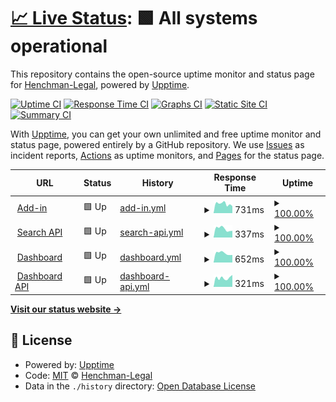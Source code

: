 # [📈 Live Status](https://Henchman-Legal.github.io/status): <!--live status--> **🟩 All systems operational**

This repository contains the open-source uptime monitor and status page for [Henchman-Legal](https://Henchman-Legal.github.io/status), powered by [Upptime](https://github.com/upptime/upptime).

[![Uptime CI](https://github.com/Henchman-Legal/status/workflows/Uptime%20CI/badge.svg)](https://github.com/Henchman-Legal/status/actions?query=workflow%3A%22Uptime+CI%22)
[![Response Time CI](https://github.com/Henchman-Legal/status/workflows/Response%20Time%20CI/badge.svg)](https://github.com/Henchman-Legal/status/actions?query=workflow%3A%22Response+Time+CI%22)
[![Graphs CI](https://github.com/Henchman-Legal/status/workflows/Graphs%20CI/badge.svg)](https://github.com/Henchman-Legal/status/actions?query=workflow%3A%22Graphs+CI%22)
[![Static Site CI](https://github.com/Henchman-Legal/status/workflows/Static%20Site%20CI/badge.svg)](https://github.com/Henchman-Legal/status/actions?query=workflow%3A%22Static+Site+CI%22)
[![Summary CI](https://github.com/Henchman-Legal/status/workflows/Summary%20CI/badge.svg)](https://github.com/Henchman-Legal/status/actions?query=workflow%3A%22Summary+CI%22)

With [Upptime](https://upptime.js.org), you can get your own unlimited and free uptime monitor and status page, powered entirely by a GitHub repository. We use [Issues](https://github.com/Henchman-Legal/status/issues) as incident reports, [Actions](https://github.com/Henchman-Legal/status/actions) as uptime monitors, and [Pages](https://Henchman-Legal.github.io/status) for the status page.

<!--start: status pages-->
<!-- This summary is generated by Upptime (https://github.com/upptime/upptime) -->
<!-- Do not edit this manually, your changes will be overwritten -->
<!-- prettier-ignore -->
| URL | Status | History | Response Time | Uptime |
| --- | ------ | ------- | ------------- | ------ |
| <img alt="" src="https://henchman.io/favicon.ico" height="13"> [Add-in](https://add-in.henchman.io) | 🟩 Up | [add-in.yml](https://github.com/Henchman-Legal/status/commits/HEAD/history/add-in.yml) | <details><summary><img alt="Response time graph" src="./graphs/add-in/response-time-week.png" height="20"> 731ms</summary><br><a href="https://status.henchman.io/history/add-in"><img alt="Response time 419" src="https://img.shields.io/endpoint?url=https%3A%2F%2Fraw.githubusercontent.com%2FHenchman-Legal%2Fstatus%2FHEAD%2Fapi%2Fadd-in%2Fresponse-time.json"></a><br><a href="https://status.henchman.io/history/add-in"><img alt="24-hour response time 548" src="https://img.shields.io/endpoint?url=https%3A%2F%2Fraw.githubusercontent.com%2FHenchman-Legal%2Fstatus%2FHEAD%2Fapi%2Fadd-in%2Fresponse-time-day.json"></a><br><a href="https://status.henchman.io/history/add-in"><img alt="7-day response time 731" src="https://img.shields.io/endpoint?url=https%3A%2F%2Fraw.githubusercontent.com%2FHenchman-Legal%2Fstatus%2FHEAD%2Fapi%2Fadd-in%2Fresponse-time-week.json"></a><br><a href="https://status.henchman.io/history/add-in"><img alt="30-day response time 763" src="https://img.shields.io/endpoint?url=https%3A%2F%2Fraw.githubusercontent.com%2FHenchman-Legal%2Fstatus%2FHEAD%2Fapi%2Fadd-in%2Fresponse-time-month.json"></a><br><a href="https://status.henchman.io/history/add-in"><img alt="1-year response time 419" src="https://img.shields.io/endpoint?url=https%3A%2F%2Fraw.githubusercontent.com%2FHenchman-Legal%2Fstatus%2FHEAD%2Fapi%2Fadd-in%2Fresponse-time-year.json"></a></details> | <details><summary><a href="https://status.henchman.io/history/add-in">100.00%</a></summary><a href="https://status.henchman.io/history/add-in"><img alt="All-time uptime 100.00%" src="https://img.shields.io/endpoint?url=https%3A%2F%2Fraw.githubusercontent.com%2FHenchman-Legal%2Fstatus%2FHEAD%2Fapi%2Fadd-in%2Fuptime.json"></a><br><a href="https://status.henchman.io/history/add-in"><img alt="24-hour uptime 100.00%" src="https://img.shields.io/endpoint?url=https%3A%2F%2Fraw.githubusercontent.com%2FHenchman-Legal%2Fstatus%2FHEAD%2Fapi%2Fadd-in%2Fuptime-day.json"></a><br><a href="https://status.henchman.io/history/add-in"><img alt="7-day uptime 100.00%" src="https://img.shields.io/endpoint?url=https%3A%2F%2Fraw.githubusercontent.com%2FHenchman-Legal%2Fstatus%2FHEAD%2Fapi%2Fadd-in%2Fuptime-week.json"></a><br><a href="https://status.henchman.io/history/add-in"><img alt="30-day uptime 100.00%" src="https://img.shields.io/endpoint?url=https%3A%2F%2Fraw.githubusercontent.com%2FHenchman-Legal%2Fstatus%2FHEAD%2Fapi%2Fadd-in%2Fuptime-month.json"></a><br><a href="https://status.henchman.io/history/add-in"><img alt="1-year uptime 100.00%" src="https://img.shields.io/endpoint?url=https%3A%2F%2Fraw.githubusercontent.com%2FHenchman-Legal%2Fstatus%2FHEAD%2Fapi%2Fadd-in%2Fuptime-year.json"></a></details>
| <img alt="" src="https://henchman.io/favicon.ico" height="13"> [Search API](https://api-search.henchman.io/health) | 🟩 Up | [search-api.yml](https://github.com/Henchman-Legal/status/commits/HEAD/history/search-api.yml) | <details><summary><img alt="Response time graph" src="./graphs/search-api/response-time-week.png" height="20"> 337ms</summary><br><a href="https://status.henchman.io/history/search-api"><img alt="Response time 435" src="https://img.shields.io/endpoint?url=https%3A%2F%2Fraw.githubusercontent.com%2FHenchman-Legal%2Fstatus%2FHEAD%2Fapi%2Fsearch-api%2Fresponse-time.json"></a><br><a href="https://status.henchman.io/history/search-api"><img alt="24-hour response time 263" src="https://img.shields.io/endpoint?url=https%3A%2F%2Fraw.githubusercontent.com%2FHenchman-Legal%2Fstatus%2FHEAD%2Fapi%2Fsearch-api%2Fresponse-time-day.json"></a><br><a href="https://status.henchman.io/history/search-api"><img alt="7-day response time 337" src="https://img.shields.io/endpoint?url=https%3A%2F%2Fraw.githubusercontent.com%2FHenchman-Legal%2Fstatus%2FHEAD%2Fapi%2Fsearch-api%2Fresponse-time-week.json"></a><br><a href="https://status.henchman.io/history/search-api"><img alt="30-day response time 395" src="https://img.shields.io/endpoint?url=https%3A%2F%2Fraw.githubusercontent.com%2FHenchman-Legal%2Fstatus%2FHEAD%2Fapi%2Fsearch-api%2Fresponse-time-month.json"></a><br><a href="https://status.henchman.io/history/search-api"><img alt="1-year response time 435" src="https://img.shields.io/endpoint?url=https%3A%2F%2Fraw.githubusercontent.com%2FHenchman-Legal%2Fstatus%2FHEAD%2Fapi%2Fsearch-api%2Fresponse-time-year.json"></a></details> | <details><summary><a href="https://status.henchman.io/history/search-api">100.00%</a></summary><a href="https://status.henchman.io/history/search-api"><img alt="All-time uptime 100.00%" src="https://img.shields.io/endpoint?url=https%3A%2F%2Fraw.githubusercontent.com%2FHenchman-Legal%2Fstatus%2FHEAD%2Fapi%2Fsearch-api%2Fuptime.json"></a><br><a href="https://status.henchman.io/history/search-api"><img alt="24-hour uptime 100.00%" src="https://img.shields.io/endpoint?url=https%3A%2F%2Fraw.githubusercontent.com%2FHenchman-Legal%2Fstatus%2FHEAD%2Fapi%2Fsearch-api%2Fuptime-day.json"></a><br><a href="https://status.henchman.io/history/search-api"><img alt="7-day uptime 100.00%" src="https://img.shields.io/endpoint?url=https%3A%2F%2Fraw.githubusercontent.com%2FHenchman-Legal%2Fstatus%2FHEAD%2Fapi%2Fsearch-api%2Fuptime-week.json"></a><br><a href="https://status.henchman.io/history/search-api"><img alt="30-day uptime 100.00%" src="https://img.shields.io/endpoint?url=https%3A%2F%2Fraw.githubusercontent.com%2FHenchman-Legal%2Fstatus%2FHEAD%2Fapi%2Fsearch-api%2Fuptime-month.json"></a><br><a href="https://status.henchman.io/history/search-api"><img alt="1-year uptime 100.00%" src="https://img.shields.io/endpoint?url=https%3A%2F%2Fraw.githubusercontent.com%2FHenchman-Legal%2Fstatus%2FHEAD%2Fapi%2Fsearch-api%2Fuptime-year.json"></a></details>
| <img alt="" src="https://icons.duckduckgo.com/ip3/dashboard.henchman.io.ico" height="13"> [Dashboard](https://dashboard.henchman.io/) | 🟩 Up | [dashboard.yml](https://github.com/Henchman-Legal/status/commits/HEAD/history/dashboard.yml) | <details><summary><img alt="Response time graph" src="./graphs/dashboard/response-time-week.png" height="20"> 652ms</summary><br><a href="https://status.henchman.io/history/dashboard"><img alt="Response time 403" src="https://img.shields.io/endpoint?url=https%3A%2F%2Fraw.githubusercontent.com%2FHenchman-Legal%2Fstatus%2FHEAD%2Fapi%2Fdashboard%2Fresponse-time.json"></a><br><a href="https://status.henchman.io/history/dashboard"><img alt="24-hour response time 532" src="https://img.shields.io/endpoint?url=https%3A%2F%2Fraw.githubusercontent.com%2FHenchman-Legal%2Fstatus%2FHEAD%2Fapi%2Fdashboard%2Fresponse-time-day.json"></a><br><a href="https://status.henchman.io/history/dashboard"><img alt="7-day response time 652" src="https://img.shields.io/endpoint?url=https%3A%2F%2Fraw.githubusercontent.com%2FHenchman-Legal%2Fstatus%2FHEAD%2Fapi%2Fdashboard%2Fresponse-time-week.json"></a><br><a href="https://status.henchman.io/history/dashboard"><img alt="30-day response time 698" src="https://img.shields.io/endpoint?url=https%3A%2F%2Fraw.githubusercontent.com%2FHenchman-Legal%2Fstatus%2FHEAD%2Fapi%2Fdashboard%2Fresponse-time-month.json"></a><br><a href="https://status.henchman.io/history/dashboard"><img alt="1-year response time 403" src="https://img.shields.io/endpoint?url=https%3A%2F%2Fraw.githubusercontent.com%2FHenchman-Legal%2Fstatus%2FHEAD%2Fapi%2Fdashboard%2Fresponse-time-year.json"></a></details> | <details><summary><a href="https://status.henchman.io/history/dashboard">100.00%</a></summary><a href="https://status.henchman.io/history/dashboard"><img alt="All-time uptime 100.00%" src="https://img.shields.io/endpoint?url=https%3A%2F%2Fraw.githubusercontent.com%2FHenchman-Legal%2Fstatus%2FHEAD%2Fapi%2Fdashboard%2Fuptime.json"></a><br><a href="https://status.henchman.io/history/dashboard"><img alt="24-hour uptime 100.00%" src="https://img.shields.io/endpoint?url=https%3A%2F%2Fraw.githubusercontent.com%2FHenchman-Legal%2Fstatus%2FHEAD%2Fapi%2Fdashboard%2Fuptime-day.json"></a><br><a href="https://status.henchman.io/history/dashboard"><img alt="7-day uptime 100.00%" src="https://img.shields.io/endpoint?url=https%3A%2F%2Fraw.githubusercontent.com%2FHenchman-Legal%2Fstatus%2FHEAD%2Fapi%2Fdashboard%2Fuptime-week.json"></a><br><a href="https://status.henchman.io/history/dashboard"><img alt="30-day uptime 100.00%" src="https://img.shields.io/endpoint?url=https%3A%2F%2Fraw.githubusercontent.com%2FHenchman-Legal%2Fstatus%2FHEAD%2Fapi%2Fdashboard%2Fuptime-month.json"></a><br><a href="https://status.henchman.io/history/dashboard"><img alt="1-year uptime 100.00%" src="https://img.shields.io/endpoint?url=https%3A%2F%2Fraw.githubusercontent.com%2FHenchman-Legal%2Fstatus%2FHEAD%2Fapi%2Fdashboard%2Fuptime-year.json"></a></details>
| <img alt="" src="https://henchman.io/favicon.ico" height="13"> [Dashboard API](https://api-dashboard.henchman.io/health) | 🟩 Up | [dashboard-api.yml](https://github.com/Henchman-Legal/status/commits/HEAD/history/dashboard-api.yml) | <details><summary><img alt="Response time graph" src="./graphs/dashboard-api/response-time-week.png" height="20"> 321ms</summary><br><a href="https://status.henchman.io/history/dashboard-api"><img alt="Response time 423" src="https://img.shields.io/endpoint?url=https%3A%2F%2Fraw.githubusercontent.com%2FHenchman-Legal%2Fstatus%2FHEAD%2Fapi%2Fdashboard-api%2Fresponse-time.json"></a><br><a href="https://status.henchman.io/history/dashboard-api"><img alt="24-hour response time 425" src="https://img.shields.io/endpoint?url=https%3A%2F%2Fraw.githubusercontent.com%2FHenchman-Legal%2Fstatus%2FHEAD%2Fapi%2Fdashboard-api%2Fresponse-time-day.json"></a><br><a href="https://status.henchman.io/history/dashboard-api"><img alt="7-day response time 321" src="https://img.shields.io/endpoint?url=https%3A%2F%2Fraw.githubusercontent.com%2FHenchman-Legal%2Fstatus%2FHEAD%2Fapi%2Fdashboard-api%2Fresponse-time-week.json"></a><br><a href="https://status.henchman.io/history/dashboard-api"><img alt="30-day response time 391" src="https://img.shields.io/endpoint?url=https%3A%2F%2Fraw.githubusercontent.com%2FHenchman-Legal%2Fstatus%2FHEAD%2Fapi%2Fdashboard-api%2Fresponse-time-month.json"></a><br><a href="https://status.henchman.io/history/dashboard-api"><img alt="1-year response time 423" src="https://img.shields.io/endpoint?url=https%3A%2F%2Fraw.githubusercontent.com%2FHenchman-Legal%2Fstatus%2FHEAD%2Fapi%2Fdashboard-api%2Fresponse-time-year.json"></a></details> | <details><summary><a href="https://status.henchman.io/history/dashboard-api">100.00%</a></summary><a href="https://status.henchman.io/history/dashboard-api"><img alt="All-time uptime 100.00%" src="https://img.shields.io/endpoint?url=https%3A%2F%2Fraw.githubusercontent.com%2FHenchman-Legal%2Fstatus%2FHEAD%2Fapi%2Fdashboard-api%2Fuptime.json"></a><br><a href="https://status.henchman.io/history/dashboard-api"><img alt="24-hour uptime 100.00%" src="https://img.shields.io/endpoint?url=https%3A%2F%2Fraw.githubusercontent.com%2FHenchman-Legal%2Fstatus%2FHEAD%2Fapi%2Fdashboard-api%2Fuptime-day.json"></a><br><a href="https://status.henchman.io/history/dashboard-api"><img alt="7-day uptime 100.00%" src="https://img.shields.io/endpoint?url=https%3A%2F%2Fraw.githubusercontent.com%2FHenchman-Legal%2Fstatus%2FHEAD%2Fapi%2Fdashboard-api%2Fuptime-week.json"></a><br><a href="https://status.henchman.io/history/dashboard-api"><img alt="30-day uptime 100.00%" src="https://img.shields.io/endpoint?url=https%3A%2F%2Fraw.githubusercontent.com%2FHenchman-Legal%2Fstatus%2FHEAD%2Fapi%2Fdashboard-api%2Fuptime-month.json"></a><br><a href="https://status.henchman.io/history/dashboard-api"><img alt="1-year uptime 100.00%" src="https://img.shields.io/endpoint?url=https%3A%2F%2Fraw.githubusercontent.com%2FHenchman-Legal%2Fstatus%2FHEAD%2Fapi%2Fdashboard-api%2Fuptime-year.json"></a></details>

<!--end: status pages-->

[**Visit our status website →**](https://Henchman-Legal.github.io/status)

## 📄 License

- Powered by: [Upptime](https://github.com/upptime/upptime)
- Code: [MIT](./LICENSE) © [Henchman-Legal](https://Henchman-Legal.github.io/status)
- Data in the `./history` directory: [Open Database License](https://opendatacommons.org/licenses/odbl/1-0/)

